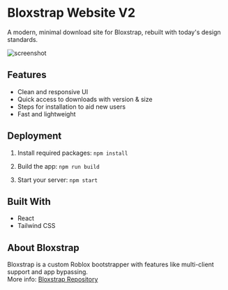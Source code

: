 # Bloxstrap Website V2

A modern, minimal download site for Bloxstrap, rebuilt with today's design standards.

![screenshot](https://i.ibb.co/BVd62hSf/image-2025-04-09-140328247.png)

## Features

- Clean and responsive UI  
- Quick access to downloads with version & size
- Steps for installation to aid new users
- Fast and lightweight

## Deployment
1. Install required packages: 
`npm install`

2. Build the app: 
`npm run build`

3. Start your server: 
`npm start`

## Built With

- React  
- Tailwind CSS

## About Bloxstrap

Bloxstrap is a custom Roblox bootstrapper with features like multi-client support and app bypassing.  
More info: [Bloxstrap Repository](https://github.com/bloxstraplabs/bloxstrap)
